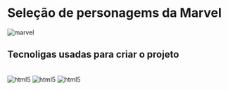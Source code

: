# Seleção de personagems da Marvel

![marvel](https://user-images.githubusercontent.com/92763121/173245634-6efd0adc-1d55-4204-8548-335524e33583.PNG)


## Tecnoligas usadas para criar o projeto
<div style="display: inline_block"><br/>
<img align="center" alt="html5" src="https://img.shields.io/badge/HTML5-E34F26?style=for-the-badge&logo=html5&logoColor=white"/>
<img align="center" alt="html5" src="https://img.shields.io/badge/CSS3-1572B6?style=for-the-badge&logo=css3&logoColor=white"/>
<img align="center" alt="html5" src="https://img.shields.io/badge/JavaScript-F7DF1E?style=for-the-badge&logo=javascript&logoColor=black"/>
</div>
<br>
